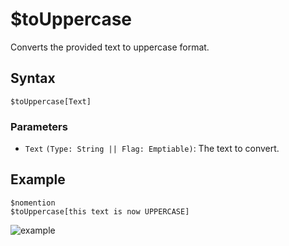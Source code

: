 # $toUppercase
Converts the provided text to uppercase format.

## Syntax
```
$toUppercase[Text]
```

### Parameters
- `Text` `(Type: String || Flag: Emptiable)`: The text to convert.

## Example
```
$nomention
$toUppercase[this text is now UPPERCASE]
```
![example](https://user-images.githubusercontent.com/69215413/125359304-154d6700-e338-11eb-94b9-f792bcbabef3.png)
